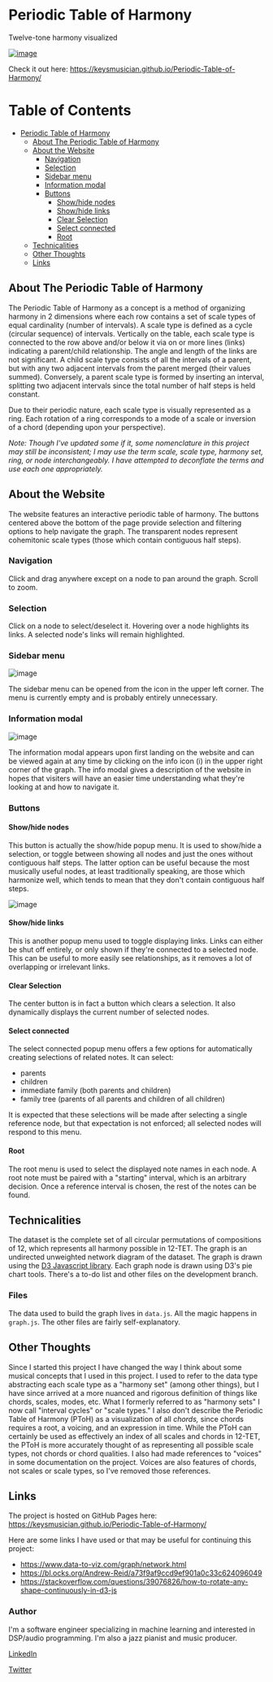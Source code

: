 # Periodic Table of Harmony

Twelve-tone harmony visualized

[![image](https://user-images.githubusercontent.com/74752740/130612698-b5a494ec-97c6-4bc2-a466-445bc9205791.png)](https://keysmusician.github.io/Periodic-Table-of-Harmony/)

Check it out here: https://keysmusician.github.io/Periodic-Table-of-Harmony/

Table of Contents
=================

* [Periodic Table of Harmony](#periodic-table-of-harmony)
   * [About The Periodic Table of Harmony](#about-the-periodic-table-of-harmony)
   * [About the Website](#about-the-website)
      * [Navigation](#navigation)
      * [Selection](#selection)
      * [Sidebar menu](#sidebar-menu)
      * [Information modal](#information-modal)
      * [Buttons](#buttons)
         * [Show/hide nodes](#showhide-nodes)
         * [Show/hide links](#showhide-links)
         * [Clear Selection](#clear-selection)
         * [Select connected](#select-connected)
         * [Root](#root)
   * [Technicalities](#technicalities)
   * [Other Thoughts](#other-thoughts)
   * [Links](#links)

## About The Periodic Table of Harmony
The Periodic Table of Harmony as a concept is a method of organizing harmony in 2 dimensions where each row contains a set of scale types of equal cardinality (number of intervals). A scale type is defined as a cycle (circular sequence) of intervals. Vertically on the table, each scale type is connected to the row above and/or below it via on or more lines (links) indicating a parent/child relationship. The angle and length of the links are not significant. A child scale type consists of all the intervals of a parent, but with any two adjacent intervals from the parent merged (their values summed). Conversely, a parent scale type is formed by inserting an interval, splitting two adjacent intervals since the total number of half steps is held constant.

Due to their periodic nature, each scale type is visually represented as a ring. Each rotation of a ring corresponds to a mode of a scale or inversion of a chord (depending upon your perspective).

*Note: Though I've updated some if it, some nomenclature in this project may still be inconsistent; I may use the term scale, scale type, harmony set, ring, or node interchangeably. I have attempted to deconflate the terms and use each one appropriately.*

## About the Website
The website features an interactive periodic table of harmony. The buttons centered above the bottom of the page provide selection and filtering options to help navigate the graph. The transparent nodes represent cohemitonic scale types (those which contain contiguous half steps).

### Navigation
Click and drag anywhere except on a node to pan around the graph. Scroll to zoom.

### Selection
Click on a node to select/deselect it. Hovering over a node highlights its links. A selected node's links will remain highlighted.

### Sidebar menu
![image](https://user-images.githubusercontent.com/74752740/130615265-f222d749-f30a-488e-b85e-970875aad20a.png)

The sidebar menu can be opened from the icon in the upper left corner. The menu is currently empty and is probably entirely unnecessary.

### Information modal
![image](https://user-images.githubusercontent.com/74752740/130615379-b157bd49-1fa0-4f2b-8261-291ab248feba.png)

The information modal appears upon first landing on the website and can be viewed again at any time by clicking on the info icon (i) in the upper right corner of the graph. The info modal gives a description of the website in hopes that visiters will have an easier time understanding what they're looking at and how to navigate it. 

### Buttons
#### Show/hide nodes
This button is actually the show/hide popup menu. It is used to show/hide a selection, or toggle between showing all nodes and just the ones without contiguous half steps. The latter option can be useful because the most musically useful nodes, at least traditionally speaking, are those which harmonize well, which tends to mean that they don't contain contiguous half steps.

![image](https://user-images.githubusercontent.com/74752740/130614468-b6d1ad78-d51d-4027-b045-3dcfa11e41fe.png)

#### Show/hide links
This is another popup menu used to toggle displaying links. Links can either be shut off entirely, or only shown if they're connected to a selected node. This can be useful to more easily see relationships, as it removes a lot of overlapping or irrelevant links.

#### Clear Selection
The center button is in fact a button which clears a selection. It also dynamically displays the current number of selected nodes.

#### Select connected
The select connected popup menu offers a few options for automatically creating selections of related notes. It can select:
* parents
* children
* immediate family (both parents and children)
* family tree (parents of all parents and children of all children)

It is expected that these selections will be made after selecting a single reference node, but that expectation is not enforced; all selected nodes will respond to this menu.

#### Root
The root menu is used to select the displayed note names in each node. A root note must be paired with a "starting" interval, which is an arbitrary decision. Once a reference interval is chosen, the rest of the notes can be found. 

## Technicalities
The dataset is the complete set of all circular permutations of compositions of 12, which represents all harmony possible in 12-TET. The graph is an undirected unweighted network diagram of the dataset. The graph is drawn using the [D3 Javascript library](https://github.com/d3/d3). Each graph node is drawn using D3's pie chart tools. There's a to-do list and other files on the development branch.

### Files
The data used to build the graph lives in `data.js`. All the magic happens in `graph.js`. The other files are fairly self-explanatory.

## Other Thoughts
Since I started this project I have changed the way I think about some musical concepts that I used in this project. I used to refer to the data type abstracting each scale type as a "harmony set" (among other things), but I have since arrived at a more nuanced and rigorous definition of things like chords, scales, modes, etc. What I formerly referred to as "harmony sets" I now call "interval cycles" or "scale types." I also don't describe the Periodic Table of Harmony (PToH) as a visualization of all *chords,* since chords requires a root, a voicing, and an expression in time. While the PToH can certainly be used as effectively an index of all scales and chords in 12-TET, the PToH is more accurately thought of as representing all possible scale types, not chords or chord qualities. I also had made references to "voices" in some documentation on the project. Voices are also features of chords, not scales or scale types, so I've removed those references. 

## Links
The project is hosted on GitHub Pages here: https://keysmusician.github.io/Periodic-Table-of-Harmony/

Here are some links I have used or that may be useful for continuing this project:
* https://www.data-to-viz.com/graph/network.html
* https://bl.ocks.org/Andrew-Reid/a73f9af9ccd9ef901a0c33c624096049
* https://stackoverflow.com/questions/39076826/how-to-rotate-any-shape-continuously-in-d3-js


### Author
I'm a software engineer specializing in machine learning and interested in DSP/audio programming. I'm also a jazz pianist and music producer.

[LinkedIn](https://www.linkedin.com/in/justin-masayda)

[Twitter](https://twitter.com/JustinMasayda)
